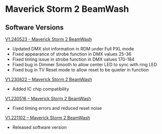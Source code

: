 # Maverick Storm 2 BeamWash

## Software Versions

[V1.240523 - Maverick Storm 2 BeamWash](https://github.com/Chauvet-Pro/MAVERICKSTORM2BEAMWASH/blob/0171079d335fc5c4d05f2bc015bf7bf65cb0c0ff/Firmware/V1.240523.zip)
* Updated DMX slot information in RDM under Full PXL mode
* Fixed appearance of strobe function in DMX values 25-36
* Fixed timing issue in strobe function in DMX values 170-184
* Fixed bug in Dimmer Smooth to allow center LED to sync with ring LED
* Fixed bug in TV Reset mode to allow reset to be quieter in function

[V1.230822 – Maverick Storm 2 BeamWash](https://github.com/Chauvet-Pro/MAVERICKSTORM2BEAMWASH/blob/eb8472c0aca01b08e16b2c800e406af9596072bd/Firmware/V1.230822.zip)
-	Added IC chip compatibility
  
[V1.230516 – Maverick Storm 2 BeamWash](https://github.com/Chauvet-Pro/MAVERICKSTORM2BEAMWASH/blob/eb8472c0aca01b08e16b2c800e406af9596072bd/Firmware/V1.230516.zip)
-	Fixed timing errors and reduced reset noise
  
[V1.221102 – Maverick Storm 2 BeamWash](https://github.com/Chauvet-Pro/MAVERICKSTORM2BEAMWASH/blob/eb8472c0aca01b08e16b2c800e406af9596072bd/Firmware/V1.221102.zip)
-	Released software version
